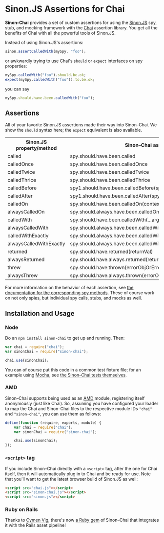 Sinon.JS Assertions for Chai
============================

**Sinon–Chai** provides a set of custom assertions for using the [Sinon.JS][] spy, stub, and mocking framework with the
[Chai][] assertion library. You get all the benefits of Chai with all the powerful tools of Sinon.JS.

Instead of using Sinon.JS's assertions:

```javascript
sinon.assertCalledWith(mySpy, "foo");
```

or awkwardly trying to use Chai's `should` or `expect` interfaces on spy properties:

```javascript
mySpy.calledWith("foo").should.be.ok;
expect(mySpy.calledWith("foo")).to.be.ok;
```

you can say

```javascript
mySpy.should.have.been.calledWith("foo");
```


## Assertions

All of your favorite Sinon.JS assertions made their way into Sinon–Chai. We show the `should` syntax here; the `expect`
equivalent is also available.

<table>
    <tr>
        <th>Sinon.JS property/method</th>
        <th>Sinon–Chai assertion</th>
    </tr>
    <tr>
        <td>called</td>
        <td>spy.should.have.been.called</td>
    </tr>
    <tr>
        <td>calledOnce</td>
        <td>spy.should.have.been.calledOnce</td>
    </tr>
    <tr>
        <td>calledTwice</td>
        <td>spy.should.have.been.calledTwice</td>
    </tr>
    <tr>
        <td>calledThrice</td>
        <td>spy.should.have.been.calledThrice</td>
    </tr>
    <tr>
        <td>calledBefore</td>
        <td>spy1.should.have.been.calledBefore(spy2)</td>
    </tr>
    <tr>
        <td>calledAfter</td>
        <td>spy1.should.have.been.calledAfter(spy2)</td>
    </tr>
    <tr>
        <td>calledOn</td>
        <td>spy.should.have.been.calledOn(context)</td>
    </tr>
    <tr>
        <td>alwaysCalledOn</td>
        <td>spy.should.always.have.been.calledOn(context)</td>
    </tr>
    <tr>
        <td>calledWith</td>
        <td>spy.should.have.been.calledWith(...args)</td>
    </tr>
    <tr>
        <td>alwaysCalledWith</td>
        <td>spy.should.always.have.been.calledWith(...args)</td>
    </tr>
    <tr>
        <td>calledWithExactly</td>
        <td>spy.should.always.have.been.calledWithExactly(...args)</td>
    </tr>
    <tr>
        <td>alwaysCalledWithExactly</td>
        <td>spy.should.always.have.been.calledWithExactly(...args)</td>
    </tr>
    <tr>
        <td>returned</td>
        <td>spy.should.have.returned(returnVal)</td>
    </tr>
    <tr>
        <td>alwaysReturned</td>
        <td>spy.should.have.always.returned(returnVal)</td>
    </tr>
    <tr>
        <td>threw</td>
        <td>spy.should.have.thrown(errorObjOrErrorTypeStringOrNothing)</td>
    </tr>
    <tr>
        <td>alwaysThrew</td>
        <td>spy.should.have.always.thrown(errorObjOrErrorTypeStringOrNothing)</td>
    </tr>
</table>

For more information on the behavior of each assertion, see
[the documentation for the corresponding spy methods][spymethods]. These of course work on not only spies, but
individual spy calls, stubs, and mocks as well.


## Installation and Usage

### Node

Do an `npm install sinon-chai` to get up and running. Then:

```javascript
var chai = require("chai");
var sinonChai = require("sinon-chai");

chai.use(sinonChai);
```

You can of course put this code in a common test fixture file; for an example using [Mocha][], see
[the Sinon–Chai tests themselves][fixturedemo].

### AMD

Sinon–Chai supports being used as an [AMD][] module, registering itself anonymously (just like Chai). So, assuming you
have configured your loader to map the Chai and Sinon–Chai files to the respective module IDs `"chai"` and
`"sinon-chai"`, you can use them as follows:

```javascript
define(function (require, exports, module) {
    var chai = require("chai");
    var sinonChai = require("sinon-chai");

    chai.use(sinonChai);
});
```

### `<script>` tag

If you include Sinon–Chai directly with a `<script>` tag, after the one for Chai itself, then it will automatically plug
in to Chai and be ready for use. Note that you'll want to get the latest browser build of Sinon.JS as well:

```html
<script src="chai.js"></script>
<script src="sinon-chai.js"></script>
<script src="sinon.js"></script>
```

### Ruby on Rails

Thanks to [Cymen Vig][], there's now [a Ruby gem][] of Sinon–Chai that integrates it with the Rails asset pipeline!


[Sinon.JS]: http://sinonjs.org/
[Chai]: http://chaijs.com/
[spymethods]: http://sinonjs.org/docs/#spies-api
[Mocha]: http://visionmedia.github.com/mocha/
[fixturedemo]: https://github.com/domenic/sinon-chai/tree/master/test/
[AMD]: https://github.com/amdjs/amdjs-api/wiki/AMD
[Cymen Vig]: https://github.com/cymen
[a Ruby gem]: https://github.com/cymen/sinon-chai-rails
